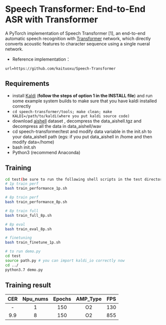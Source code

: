 
# Speech Transformer: End-to-End ASR with Transformer
A PyTorch implementation of Speech Transformer [1], an end-to-end automatic speech recognition with [Transformer](https://arxiv.org/abs/1706.03762) network, which directly converts acoustic features to character sequence using a single nueral network.

- Reference implementation：
```
url=https://github.com/kaituoxu/Speech-Transformer
```

## Requirements # 

- install [Kaldi](https://github.com/kaldi-asr/kaldi) (**follow the steps of option 1 in the INSTALL file**) and run some example system builds to make sure that you have kaldi installed correctly
- `cd speech-transformer/tools; make clean; make KALDI=/path/to/kaldi(where you put kaldi source code)`
- download [aishell](http://www.openslr.org/33/) dataset , decompress the data_aishell.tgz and decompress all the data in data_aishell/wav
- cd speech-transformer/test and modify data variable in the init.sh to your data_aishell path (egs: if you put data_aishell in /home and then modify data=/home)
- bash init.sh 
- Python3 (recommend Anaconda)

## Training # 

```bash
cd test(be sure to run the following shell scripts in the test directory)
# 1p train perf
bash train_performance_1p.sh

# 8p train perf
bash train_performance_8p.sh

# 8p train full
bash train_full_8p.sh

# 8p eval
bash train_eval_8p.sh

# finetuning
bash train_finetune_1p.sh

# to run demo.py
cd test
source path.py # you can import kaldi_io correctly now
cd ../
python3.7 demo.py
```

## Training result # 

| CER    | Npu_nums | Epochs   | AMP_Type | FPS | 
| :------: | :------: | :------: | :------: | :------: |
| -        | 1        | 150      | O2       | 130 |
| 9.9     | 8        | 150      | O2       | 855 |
